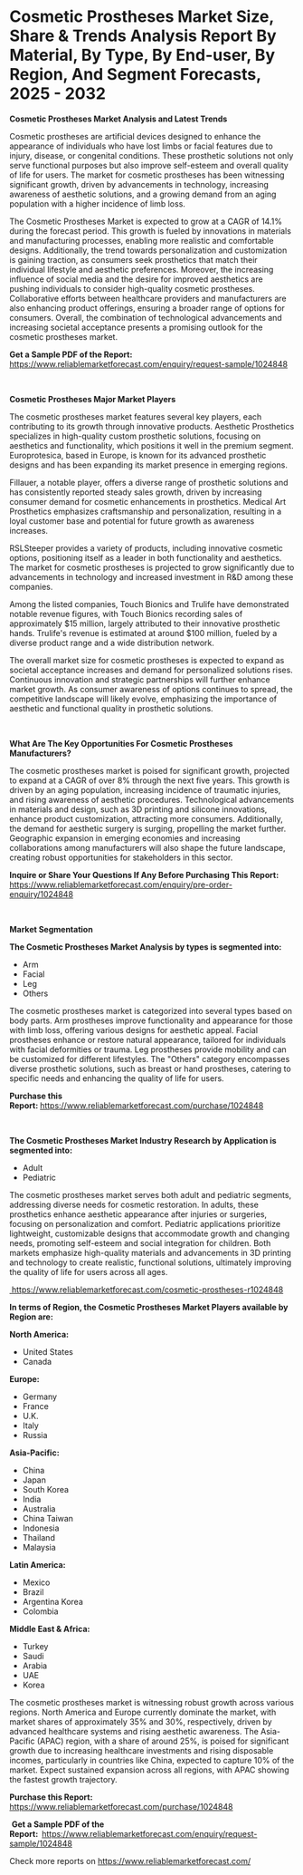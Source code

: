 <p><h1>Cosmetic Prostheses Market Size, Share & Trends Analysis Report By Material, By Type, By End-user, By Region, And Segment Forecasts, 2025 - 2032</h1></p><p><strong>Cosmetic Prostheses Market Analysis and Latest Trends</strong></p>
<p><p>Cosmetic prostheses are artificial devices designed to enhance the appearance of individuals who have lost limbs or facial features due to injury, disease, or congenital conditions. These prosthetic solutions not only serve functional purposes but also improve self-esteem and overall quality of life for users. The market for cosmetic prostheses has been witnessing significant growth, driven by advancements in technology, increasing awareness of aesthetic solutions, and a growing demand from an aging population with a higher incidence of limb loss.</p><p>The Cosmetic Prostheses Market is expected to grow at a CAGR of 14.1% during the forecast period. This growth is fueled by innovations in materials and manufacturing processes, enabling more realistic and comfortable designs. Additionally, the trend towards personalization and customization is gaining traction, as consumers seek prosthetics that match their individual lifestyle and aesthetic preferences. Moreover, the increasing influence of social media and the desire for improved aesthetics are pushing individuals to consider high-quality cosmetic prostheses. Collaborative efforts between healthcare providers and manufacturers are also enhancing product offerings, ensuring a broader range of options for consumers. Overall, the combination of technological advancements and increasing societal acceptance presents a promising outlook for the cosmetic prostheses market.</p></p>
<p><strong>Get a Sample PDF of the Report:&nbsp;</strong> <a href="https://www.reliablemarketforecast.com/enquiry/request-sample/1024848?utm_campaign=3129&utm_medium=2&utm_source=Github&utm_content=ia&utm_term=08032025&utm_id=cosmetic-prostheses">https://www.reliablemarketforecast.com/enquiry/request-sample/1024848</a></p>
<p>&nbsp;</p>
<p><strong>Cosmetic Prostheses Major Market Players</strong></p>
<p><p>The cosmetic prostheses market features several key players, each contributing to its growth through innovative products. Aesthetic Prosthetics specializes in high-quality custom prosthetic solutions, focusing on aesthetics and functionality, which positions it well in the premium segment. Europrotesica, based in Europe, is known for its advanced prosthetic designs and has been expanding its market presence in emerging regions.</p><p>Fillauer, a notable player, offers a diverse range of prosthetic solutions and has consistently reported steady sales growth, driven by increasing consumer demand for cosmetic enhancements in prosthetics. Medical Art Prosthetics emphasizes craftsmanship and personalization, resulting in a loyal customer base and potential for future growth as awareness increases.</p><p>RSLSteeper provides a variety of products, including innovative cosmetic options, positioning itself as a leader in both functionality and aesthetics. The market for cosmetic prostheses is projected to grow significantly due to advancements in technology and increased investment in R&D among these companies.</p><p>Among the listed companies, Touch Bionics and Trulife have demonstrated notable revenue figures, with Touch Bionics recording sales of approximately $15 million, largely attributed to their innovative prosthetic hands. Trulife's revenue is estimated at around $100 million, fueled by a diverse product range and a wide distribution network.</p><p>The overall market size for cosmetic prostheses is expected to expand as societal acceptance increases and demand for personalized solutions rises. Continuous innovation and strategic partnerships will further enhance market growth. As consumer awareness of options continues to spread, the competitive landscape will likely evolve, emphasizing the importance of aesthetic and functional quality in prosthetic solutions.</p></p>
<p>&nbsp;</p>
<p><strong>What Are The Key Opportunities For Cosmetic Prostheses Manufacturers?</strong></p>
<p><p>The cosmetic prostheses market is poised for significant growth, projected to expand at a CAGR of over 8% through the next five years. This growth is driven by an aging population, increasing incidence of traumatic injuries, and rising awareness of aesthetic procedures. Technological advancements in materials and design, such as 3D printing and silicone innovations, enhance product customization, attracting more consumers. Additionally, the demand for aesthetic surgery is surging, propelling the market further. Geographic expansion in emerging economies and increasing collaborations among manufacturers will also shape the future landscape, creating robust opportunities for stakeholders in this sector.</p></p>
<p><strong>Inquire or Share Your Questions If Any Before Purchasing This Report:</strong> <a href="https://www.reliablemarketforecast.com/enquiry/pre-order-enquiry/1024848?utm_campaign=3129&utm_medium=2&utm_source=Github&utm_content=ia&utm_term=08032025&utm_id=cosmetic-prostheses">https://www.reliablemarketforecast.com/enquiry/pre-order-enquiry/1024848</a></p>
<p>&nbsp;</p>
<p><strong>Market Segmentation</strong></p>
<p><strong>The Cosmetic Prostheses Market Analysis by types is segmented into:</strong></p>
<p><ul><li>Arm</li><li>Facial</li><li>Leg</li><li>Others</li></ul></p>
<p><p>The cosmetic prostheses market is categorized into several types based on body parts. Arm prostheses improve functionality and appearance for those with limb loss, offering various designs for aesthetic appeal. Facial prostheses enhance or restore natural appearance, tailored for individuals with facial deformities or trauma. Leg prostheses provide mobility and can be customized for different lifestyles. The "Others" category encompasses diverse prosthetic solutions, such as breast or hand prostheses, catering to specific needs and enhancing the quality of life for users.</p></p>
<p><strong>Purchase this Report:&nbsp;</strong><a href="https://www.reliablemarketforecast.com/purchase/1024848?utm_campaign=3129&utm_medium=2&utm_source=Github&utm_content=ia&utm_term=08032025&utm_id=cosmetic-prostheses">https://www.reliablemarketforecast.com/purchase/1024848</a></p>
<p>&nbsp;</p>
<p><strong>The Cosmetic Prostheses Market Industry Research by Application is segmented into:</strong></p>
<p><ul><li>Adult</li><li>Pediatric</li></ul></p>
<p><p>The cosmetic prostheses market serves both adult and pediatric segments, addressing diverse needs for cosmetic restoration. In adults, these prosthetics enhance aesthetic appearance after injuries or surgeries, focusing on personalization and comfort. Pediatric applications prioritize lightweight, customizable designs that accommodate growth and changing needs, promoting self-esteem and social integration for children. Both markets emphasize high-quality materials and advancements in 3D printing and technology to create realistic, functional solutions, ultimately improving the quality of life for users across all ages.</p></p>
<p><a href="https://www.reliablemarketforecast.com/cosmetic-prostheses-r1024848?utm_campaign=3129&utm_medium=2&utm_source=Github&utm_content=ia&utm_term=08032025&utm_id=cosmetic-prostheses">&nbsp;https://www.reliablemarketforecast.com/cosmetic-prostheses-r1024848</a></p>
<p><strong>In terms of Region, the Cosmetic Prostheses Market Players available by Region are:</strong></p>
<p>
    <p> <strong> North America: </strong>
        <ul>
            <li>United States</li>
            <li>Canada</li>
        </ul>
        </p> 
    <p> <strong> Europe: </strong>
        <ul>
            <li>Germany</li>
            <li>France</li>
            <li>U.K.</li>
            <li>Italy</li>
            <li>Russia</li>
        </ul>
        </p> 
    <p> <strong> Asia-Pacific: </strong>
        <ul>
            <li>China</li>
            <li>Japan</li>
            <li>South Korea</li>
            <li>India</li>
            <li>Australia</li>
            <li>China Taiwan</li>
            <li>Indonesia</li>
            <li>Thailand</li>
            <li>Malaysia</li>
        </ul>
        </p> 
    <p> <strong> Latin America: </strong>
        <ul>
            <li>Mexico</li>
            <li>Brazil</li>
            <li>Argentina Korea</li>
            <li>Colombia</li>
        </ul>
        </p> 
    <p> <strong> Middle East & Africa: </strong>
        <ul>
            <li>Turkey</li>
            <li>Saudi</li>
            <li>Arabia</li>
            <li>UAE</li>
            <li>Korea</li>
        </ul>
    </p>
    </p>
<p><p>The cosmetic prostheses market is witnessing robust growth across various regions. North America and Europe currently dominate the market, with market shares of approximately 35% and 30%, respectively, driven by advanced healthcare systems and rising aesthetic awareness. The Asia-Pacific (APAC) region, with a share of around 25%, is poised for significant growth due to increasing healthcare investments and rising disposable incomes, particularly in countries like China, expected to capture 10% of the market. Expect sustained expansion across all regions, with APAC showing the fastest growth trajectory.</p></p>
<p><strong>Purchase this Report: </strong><a href="https://www.reliablemarketforecast.com/purchase/1024848?utm_campaign=3129&utm_medium=2&utm_source=Github&utm_content=ia&utm_term=08032025&utm_id=cosmetic-prostheses">https://www.reliablemarketforecast.com/purchase/1024848</a></p>
<p>&nbsp;<strong>Get a Sample PDF of the Report:&nbsp;&nbsp;</strong><a href="https://www.reliablemarketforecast.com/enquiry/request-sample/1024848?utm_campaign=3129&utm_medium=2&utm_source=Github&utm_content=ia&utm_term=08032025&utm_id=cosmetic-prostheses">https://www.reliablemarketforecast.com/enquiry/request-sample/1024848</a></p>
<p><strong></strong></p>
<p>Check more reports on <a href="https://www.reliablemarketforecast.com/?utm_campaign=3129&utm_medium=2&utm_source=Github&utm_content=ia&utm_term=08032025&utm_id=cosmetic-prostheses">https://www.reliablemarketforecast.com/</a></p>